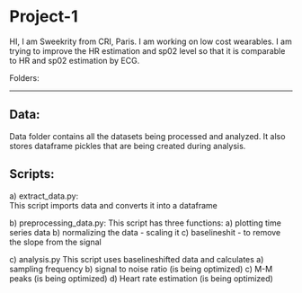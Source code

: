 # Project-1

HI, I am Sweekrity from CRI, Paris. I am working on low cost wearables. I am trying to improve the HR estimation and sp02 level so that it is comparable to HR and sp02 estimation by ECG.

Folders:
********

Data:
-----
Data folder contains all the datasets being processed and analyzed. It also stores dataframe pickles that are being created during analysis.

Scripts:
--------

a) extract_data.py:  
  This script imports data and converts it into a dataframe
  
b) preprocessing_data.py:
   This script has three functions:
   a) plotting time series data
   b) normalizing the data - scaling it 
   c) baselineshit - to remove the slope from the signal

c) analysis.py
   This script uses baselineshifted data and calculates
   a) sampling frequency
   b) signal to noise ratio (is being optimized)
   c) M-M peaks (is being optimized)
   d) Heart rate estimation (is being optimized)
